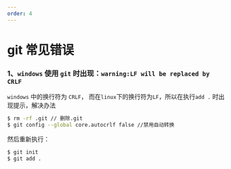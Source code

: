 ```yaml
---
order: 4
---
```


# git 常见错误

### 1、`windows` 使用 `git` 时出现：`warning:LF will be replaced by CRLF`

`windows` 中的换行符为 `CRLF`， 而在`linux`下的换行符为`LF`，所以在执行`add .` 时出现提示，解决办法

```sh
$ rm -rf .git // 删除.git
$ git config --global core.autocrlf false //禁用自动转换
```

然后重新执行：

```sh
$ git init
$ git add .
```
